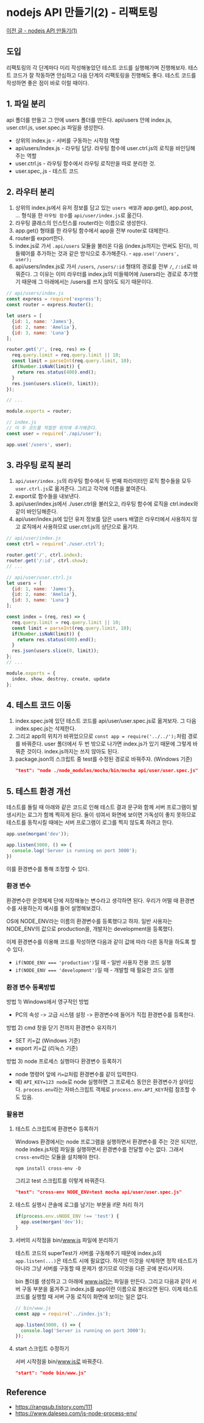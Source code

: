 # nodejs API 만들기(2) - 리팩토링
[이전 글 - nodejs API 만들기(1)](./making-nodejs-API-1.md)

## 도입
리팩토링의 각 단계마다 미리 작성해놓았던 테스트 코드를 실행해가며 진행해보자. 테스트 코드가 잘 작동하면 안심하고 다음 단계의 리팩토링을 진행해도 좋다. 테스트 코드를 작성하면 좋은 점이 바로 이럴 때이다.

## 1. 파일 분리
api 폴더를 만들고 그 안에 users 폴더를 만든다. api/users 안에 index.js, user.ctrl.js, user.spec.js 파일을 생성한다.

- 상위의 index.js - 서버를 구동하는 시작점 역할
- api/users/index.js - 라우팅 담당. 라우팅 함수에 user.ctrl.js의 로직을 바인딩해주는 역할
- user.ctrl.js - 라우팅 함수에서 라우팅 로직만을 따로 분리한 것.
- user.spec,.js - 테스트 코드

## 2. 라우터 분리
1. 상위의 index.js에서 유저 정보를 담고 있는 `users 배열`과 app.get(), app.post, ... 형식을 한 `라우팅 함수`를 `api/user/index.js`로 옮긴다.
2. 라우팅 클래스의 인스턴스를 router라는 이름으로 생성한다.
3. app.get() 형태를 한 라우팅 함수에서 app을 전부 router로 대체한다.
4. router를 export한다.
5. index.js로 가서 `.api/users` 모듈을 불러온 다음 (index.js까지는 안써도 된다), 미들웨어를 추가하는 것과 같은 방식으로 추가해준다. - `app.use('/users', user);`
6. api/users/index.js로 가서 `/users`, `/users/:id` 형태의 경로를 전부 `/`, `/:id`로 바꿔준다. 그 이유는 이미 라우터를 index.js의 미들웨어에 /users라는 경로로 추가했기 때문에 그 아래에서는 /users를 쓰지 않아도 되기 때문이다.

```js
// api/users/index.js
const express = require('express');
const router = express.Router();

let users = [
  {id: 1, name: 'James'},
  {id: 2, name: 'Amelia'},
  {id: 3, name: 'Luna'}
];

router.get('/', (req, res) => {
  req.query.limit = req.query.limit || 10;
  const limit = parseInt(req.query.limit, 10);
  if(Number.isNaN(limit)) {
    return res.status(400).end();
  }
  res.json(users.slice(0, limit));
});

// ...

module.exports = router;
```

```js
// index.js
// 이 두 코드를 적절한 위치에 추가해준다.
const user = require('./api/user');

app.use('/users', user);
```

## 3. 라우팅 로직 분리
1. `api/user/index.js`의 라우팅 함수에서 두 번째 파라미터인 로직 함수들을 모두 `user.ctrl.js`로 옮겨준다. 그리고 각각에 이름을 붙여준다.
2. export로 함수들을 내보낸다.
3. api/user/index.js에서 ./user.ctrl을 불러오고, 라우팅 함수에 로직을 ctrl.index와 같이 바인딩해준다.
4. api/user/index.js에 있던 유저 정보를 담은 users 배열은 라우터에서 사용하지 않고 로직에서 사용하므로 user.ctrl.js의 상단으로 옮기자.

```js
// api/user/index.js
const ctrl = require('./user.ctrl');

router.get('/', ctrl.index);
router.get('/:id', ctrl.show);
// ...
```

```js
// api/user/user.ctrl.js
let users = [
  {id: 1, name: 'James'},
  {id: 2, name: 'Amelia'},
  {id: 3, name: 'Luna'}
];

const index = (req, res) => {
  req.query.limit = req.query.limit || 10;
  const limit = parseInt(req.query.limit, 10);
  if(Number.isNaN(limit)) {
    return res.status(400).end();
  }
  res.json(users.slice(0, limit));
};
// ...

module.exports = {
  index, show, destroy, create, update
};
```

## 4. 테스트 코드 이동
1. index.spec.js에 있던 테스트 코드를 api/user/user.spec.js로 옮겨보자. 그 다음 index.spec.js는 삭제한다.
2. 그리고 app의 위치가 바뀌었으므로 `const app = require('../../');`처럼 경로를 바꿔준다. user 폴더에서 두 번 밖으로 나가면 index.js가 있기 때문에 그렇게 바꿔준 것이다. index.js까지는 쓰지 않아도 된다.
3. package.json의 스크립트 중 test를 수정된 경로로 바꿔주자. (Windows 기준)
    ```json
    "test": "node ./node_modules/mocha/bin/mocha api/user/user.spec.js"
    ```

## 5. 테스트 환경 개선
테스트를 돌릴 때 아래와 같은 코드로 인해 테스트 결과 문구와 함께 서버 프로그램이 발생시키는 로그가 함께 찍히게 된다.
둘이 섞여서 화면에 보이면 가독성이 좋지 못하므로 테스트를 동작시킬 때에는 서버 프로그램이 로그를 찍지 않도록 하려고 한다.
```js
app.use(morgan('dev'));

app.listen(3000, () => {
  console.log('Server is running on port 3000');
})
```
이를 환경변수를 통해 조정할 수 있다.

### 환경 변수
환경변수란 운영체제 단에 저장해놓는 변수라고 생각하면 된다. 우리가 어떨 때 환경변수를 사용하는지 예시를 들어 설명해보겠다.

OS에 NODE_ENV라는 이름의 환경변수를 등록했다고 하자. 일반 사용자는 NODE_ENV의 값으로 production을, 개발자는 development을 등록했다.

이제 환경변수를 이용해 코드를 작성하면 다음과 같이 값에 따라 다른 동작을 하도록 할 수 있다.
- `if(NODE_ENV === 'production')`일 때 - 일반 사용자 전용 코드 실행
- `if(NODE_ENV === 'development')`일 때 - 개발할 때 필요한 코드 실행

### 환경 변수 등록방법
방법 1) Windows에서 영구적인 방법
- PC의 속성 -> 고급 시스템 설정 -> 환경변수에 들어가 직접 환경변수를 등록한다.

방법 2) cmd 창을 닫기 전까지 환경변수 유지하기
- SET 키=값 (Windows 기준)
- export 키=값 (리눅스 기준)

방법 3) node 프로세스 실행마다 환경변수 등록하기
- node 명령어 앞에 `키=값`처럼 환경변수를 같이 입력한다.
- 예) `API_KEY=123 node`로 node 실행하면 그 프로세스 동안은 환경변수가 살아있다.
  `process.env`라는 자바스크립트 객체로 `process.env.API_KEY`처럼 참조할 수도 있음.

### 활용편
1. 테스트 스크립트에 환경변수 등록하기
   
    Windows 환경에서는 node 프로그램을 실행하면서 환경변수를 주는 것은 되지만, node index.js처럼 파일을 실행하면서 환경변수를 전달할 수는 없다.
    그래서 `cross-env`라는 모듈을 설치해야 한다.
    ```
    npm install cross-env -D
    ```

    그리고 test 스크립트를 이렇게 바꿔준다.
    ```json
    "test": "cross-env NODE_ENV=test mocha api/user/user.spec.js"
    ```

2. 테스트 실행시 콘솔에 로그를 남기는 부분을 if문 처리 하기
    ```js
    if(process.env.sNODE_ENV !== 'test') {
      app.use(morgan('dev'));
    }
    ```

3. 서버의 시작점을 bin/www.js 파일에 분리하기

    테스트 코드의 superTest가 서버를 구동해주기 때문에 index.js의 `app.listen(...)`은 테스트 시에 필요없다.
    하지만 이것을 삭제하면 정작 테스트가 아니라 그냥 서버를 구동할 때 문제가 생기므로 이것을 다른 곳에 분리시키자.

    bin 폴더를 생성하고 그 아래에 www.js라는 파일을 만든다.
    그리고 다음과 같이 서버 구동 부분을 옮겨주고 index.js를 app이란 이름으로 불러오면 된다.
    이제 테스트 코드를 실행할 때 서버 구동 로직이 화면에 보이는 일은 없다.
    ```js
    // bin/www.js
    const app = require('../index.js');

    app.listen(3000, () => {
      console.log('Server is running on port 3000');
    });
    ```

4. start 스크립트 수정하기
  
    서버 시작점을 bin/www.js로 바꿔준다.
    ```json
    "start": "node bin/www.js"
    ```

## Reference
- https://rangsub.tistory.com/111
- https://www.daleseo.com/js-node-process-env/